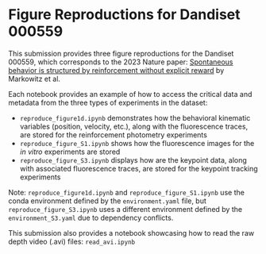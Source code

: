 # Figure Reproductions for Dandiset 000559

This submission provides three figure reproductions for the Dandiset 000559, which corresponds to the 2023 Nature paper: [Spontaneous behavior is structured by reinforcement without explicit reward](https://doi.org/10.1038/s41586-022-05611-2) by Markowitz et al.

Each notebook provides an example of how to access the critical data and metadata from the three types of experiments in the dataset:

- `reproduce_figure1d.ipynb` demonstrates how the behavioral kinematic variables (position, velocity, etc.), along with the fluorescence traces, are stored for the reinforcement photometry experiments
- `reproduce_figure_S1.ipynb` shows how the fluorescence images for the _in vitro_ experiments are stored
- `reproduce_figure_S3.ipynb` displays how are the keypoint data, along with associated fluorescence traces, are stored for the keypoint tracking experiments

Note: `reproduce_figure1d.ipynb` and `reproduce_figure_S1.ipynb` use the conda environment defined by the 
`environment.yaml` file, but `reproduce_figure_S3.ipynb` uses a different environment defined by the 
`environment_S3.yaml` due to dependency conflicts.

This submission also provides a notebook showcasing how to read the raw depth video (.avi) files: `read_avi.ipynb`